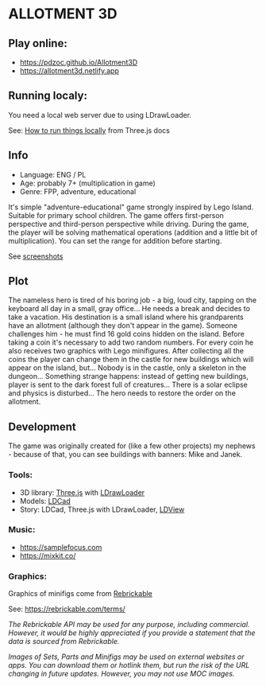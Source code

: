 # ALLOTMENT 3D

## Play online:
- https://pdzoc.github.io/Allotment3D
- https://allotment3d.netlify.app

## Running localy:
You need a local web server due to using LDrawLoader.

See: [How to run things locally](https://threejs.org/docs/#manual/en/introduction/How-to-run-things-locally) from Three.js docs

## Info
* Language: ENG / PL
* Age: probably 7+ (multiplication in game)
* Genre: FPP, adventure, educational

It's simple "adventure-educational" game strongly inspired by Lego Island. Suitable for primary school children.
The game offers first-person perspective and third-person perspective while driving. During the game, the player will be solving mathematical operations (addition and a little bit of multiplication). You can set the range for addition before starting.

See [screenshots](https://github.com/Pdzoc/Allotment3D/wiki/Gallery)

## Plot

The nameless hero is tired of his boring job - a big, loud city, tapping on the keyboard all day in a small, gray office... He needs a break and decides to take a vacation. His destination is a small island where his grandparents have an allotment (although they don't appear in the game). Someone challenges him - he must find 16 gold coins hidden on the island. Before taking a coin it's necessary to add two random numbers. For every coin he also receives two graphics with Lego minifigures. After collecting all the coins the player can change them in the castle for new buildings which will appear on the island, but... Nobody is in the castle, only a skeleton in the dungeon... Something strange happens: instead of getting new buildings, player is sent to the dark forest full of creatures... There is a solar eclipse and physics is disturbed... The hero needs to restore the order on the allotment.

## Development

The game was originally created for (like a few other projects) my nephews - because of that, you can see buildings with banners: Mike and Janek.

### Tools:
* 3D library: [Three.js](https://threejs.org/) with [LDrawLoader](https://threejs.org/docs/#examples/en/loaders/LDrawLoader)
* Models: [LDCad](https://www.melkert.net/LDCad)
* Story: LDCad, Three.js with LDrawLoader, [LDView](https://tcobbs.github.io/ldview/)

### Music: 
* https://samplefocus.com
* https://mixkit.co/

### Graphics:
Graphics of minifigs come from [Rebrickable](https://rebrickable.com)

See: https://rebrickable.com/terms/

*The Rebrickable API may be used for any purpose, including commercial. However, it would be highly appreciated if you provide a statement that the data is sourced from Rebrickable.*

*Images of Sets, Parts and Minifigs may be used on external websites or apps. You can download them or hotlink them, but run the risk of the URL changing in future updates. However, you may not use MOC images.*
